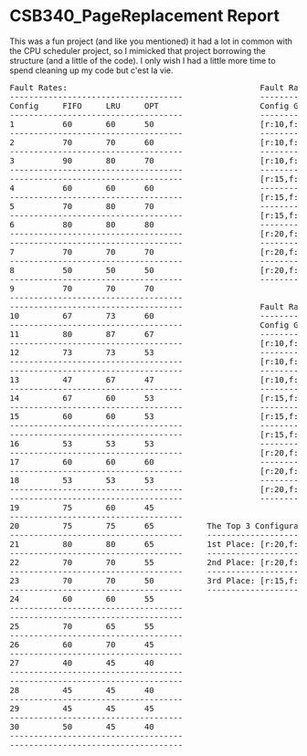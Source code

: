 # CSB340_PageReplacement Report
This was a fun project (and like you mentioned) it had a lot in common with the CPU scheduler project,
so I mimicked that project borrowing the structure (and a little of the code). I only wish I had a 
little more time to spend cleaning up my code but c'est la vie. 

<pre>
Fault Rates:                                        Fault Rate Averages Per Configuration:
------------------------------------                -----------------------------------------------
Config     FIFO     LRU     OPT                     Config Group     FIFO      LRU       OPT 
------------------------------------                -----------------------------------------------
1          60       60      50                      [r:10,f:3]       73.33     70.00     60.00 
------------------------------------                -----------------------------------------------
2          70       70      60                      [r:10,f:5]       70.00     73.33     70.00   
------------------------------------                -----------------------------------------------
3          90       80      70                      [r:10,f:7]       63.33     63.33     63.33   
------------------------------------                -----------------------------------------------
------------------------------------                [r:15,f:3]       73.33     77.78     60.00  
4          60       60      60                      -----------------------------------------------
------------------------------------                [r:15,f:5]       57.78     62.22     51.11  
5          70       80      70                      -----------------------------------------------
------------------------------------                [r:15,f:7]       55.56     55.56     55.56  
6          80       80      80                      -----------------------------------------------
------------------------------------                [r:20,f:3]       71.67     69.17     55.83 
------------------------------------                -----------------------------------------------
7          70       70      70                      [r:20,f:5]       56.67     60.00     46.67  
------------------------------------                -----------------------------------------------
8          50       50      50                      [r:20,f:7]       46.67     45.00     41.67  
------------------------------------                -----------------------------------------------
9          70       70      70      
------------------------------------
------------------------------------                Fault Rate Total Average Per Configuration:
10         67       73      60                      ---------------------------------
------------------------------------                Config Group      Average Rate 
11         80       87      67                      ---------------------------------
------------------------------------                [r:10,f:3]        67.78   
12         73       73      53                      ---------------------------------
------------------------------------                [r:10,f:5]        71.11  
------------------------------------                ---------------------------------
13         47       67      47                      [r:10,f:7]        63.33 
------------------------------------                ---------------------------------
14         67       60      53                      [r:15,f:3]        70.37   
------------------------------------                ---------------------------------
15         60       60      53                      [r:15,f:5]        57.04  
------------------------------------                ---------------------------------
------------------------------------                [r:15,f:7]        55.56    
16         53       53      53                      ---------------------------------
------------------------------------                [r:20,f:3]        65.56
17         60       60      60                      ---------------------------------
------------------------------------                [r:20,f:5]        54.44         
18         53       53      53                      ---------------------------------
------------------------------------                [r:20,f:7]        44.44 
------------------------------------                ---------------------------------
19         75       60      45      
------------------------------------
20         75       75      65           The Top 3 Configurations (for this run)  
------------------------------------     ----------------------------------------------------------------------
21         80       80      65           1st Place: [r:20,f:7] - with a combined average fault rate of 44.44%
------------------------------------     ----------------------------------------------------------------------
22         70       70      55           2nd Place: [r:20,f:5] - with a combined average fault rate of 54.44%
------------------------------------     ----------------------------------------------------------------------
23         70       70      50           3rd Place: [r:15,f:7] - with a combined average fault rate of 55.56%
------------------------------------     ----------------------------------------------------------------------
24         60       60      55      
------------------------------------
------------------------------------
25         70       65      55      
------------------------------------
26         60       70      45      
------------------------------------
27         40       45      40      
------------------------------------
------------------------------------
28         45       45      40      
------------------------------------
29         45       45      45      
------------------------------------
30         50       45      40      
------------------------------------
------------------------------------
</pre>
